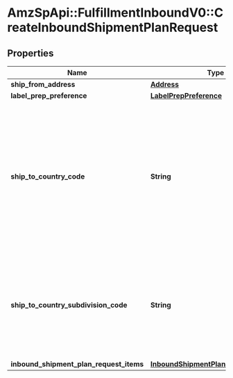 # AmzSpApi::FulfillmentInboundV0::CreateInboundShipmentPlanRequest

## Properties
Name | Type | Description | Notes
------------ | ------------- | ------------- | -------------
**ship_from_address** | [**Address**](Address.md) |  | 
**label_prep_preference** | [**LabelPrepPreference**](LabelPrepPreference.md) |  | 
**ship_to_country_code** | **String** | The two-character country code for the country where the inbound shipment is to be sent.  Note: Not required. Specifying both ShipToCountryCode and ShipToCountrySubdivisionCode returns an error.   Values:   ShipToCountryCode values for North America:  * CA – Canada  * MX - Mexico  * US - United States  ShipToCountryCode values for MCI sellers in Europe:  * DE – Germany  * ES – Spain  * FR – France  * GB – United Kingdom  * IT – Italy  Default: The country code for the seller&#x27;s home marketplace. | [optional] 
**ship_to_country_subdivision_code** | **String** | The two-character country code, followed by a dash and then up to three characters that represent the subdivision of the country where the inbound shipment is to be sent. For example, \&quot;IN-MH\&quot;. In full ISO 3166-2 format.  Note: Not required. Specifying both ShipToCountryCode and ShipToCountrySubdivisionCode returns an error. | [optional] 
**inbound_shipment_plan_request_items** | [**InboundShipmentPlanRequestItemList**](InboundShipmentPlanRequestItemList.md) |  | 

